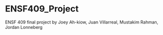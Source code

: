 # ENSF409_Project
ENSF 409 final project by Joey Ah-kiow, Juan Villarreal, Mustakim Rahman, Jordan Lonneberg
